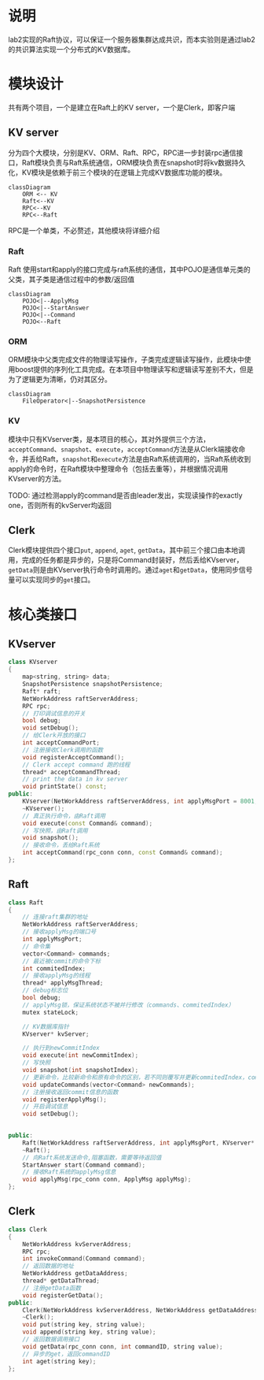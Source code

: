 # 说明
lab2实现的Raft协议，可以保证一个服务器集群达成共识，而本实验则是通过lab2的共识算法实现一个分布式的KV数据库。
# 模块设计
共有两个项目，一个是建立在Raft上的KV server，一个是Clerk，即客户端
## KV server
分为四个大模块，分别是KV、ORM、Raft、RPC，RPC进一步封装rpc通信接口，Raft模块负责与Raft系统通信，ORM模块负责在snapshot时将kv数据持久化，KV模块是依赖于前三个模块的在逻辑上完成KV数据库功能的模块。
```mermaid
classDiagram
    ORM <-- KV
    Raft<--KV
    RPC<--KV
    RPC<--Raft
```
RPC是一个单类，不必赘述，其他模块将详细介绍
### Raft
Raft 使用start和apply的接口完成与raft系统的通信，其中POJO是通信单元类的父类，其子类是通信过程中的参数/返回值
```mermaid
classDiagram
    POJO<|--ApplyMsg
    POJO<|--StartAnswer
    POJO<|--Command
    POJO<--Raft
```
### ORM
ORM模块中父类完成文件的物理读写操作，子类完成逻辑读写操作，此模块中使用boost提供的序列化工具完成。在本项目中物理读写和逻辑读写差别不大，但是为了逻辑更为清晰，仍对其区分。
```mermaid
classDiagram
    FileOperator<|--SnapshotPersistence
```
### KV
模块中只有KVserver类，是本项目的核心，其对外提供三个方法，`acceptCommand`、`snapshot`、`execute`，`acceptCommand`方法是从Clerk端接收命令，并丢给Raft，`snapshot`和`execute`方法是由Raft系统调用的，当Raft系统收到apply的命令时，在Raft模块中整理命令（包括去重等），并根据情况调用KVserver的方法。

TODO:
通过检测apply的command是否由leader发出，实现读操作的exactly one，否则所有的kvServer均返回
## Clerk
Clerk模块提供四个接口`put`, `append`, `aget`, `getData`，其中前三个接口由本地调用，完成的任务都是异步的，只是将Command封装好，然后丢给KVserver，`getData`则是由KVserver执行命令时调用的。通过`aget`和`getData`，使用同步信号量可以实现同步的`get`接口。

# 核心类接口
## KVserver
```c++
class KVserver
{
	map<string, string> data;
	SnapshotPersistence snapshotPersistence;
	Raft* raft;
	NetWorkAddress raftServerAddress;
	RPC rpc;
	// 打印调试信息的开关
	bool debug;
	void setDebug();
	// 给Clerk开放的接口
	int acceptCommandPort;
	// 注册接收Clerk调用的函数
	void registerAcceptCommand();
	// Clerk accept command 跑的线程
	thread* acceptCommandThread;
	// print the data in kv server
	void printState() const;
public:
	KVserver(NetWorkAddress raftServerAddress, int applyMsgPort = 8001, int acceptCommandPort = 8011, string snapshotFilePath = "snapshot.data");
	~KVserver();
	// 真正执行命令，由Raft调用
	void execute(const Command& command);
	// 写快照，由Raft调用
	void snapshot();
	// 接收命令，丢给Raft系统
	int acceptCommand(rpc_conn conn, const Command& command);
};
```
## Raft
```c++
class Raft
{
	// 连接raft集群的地址
	NetWorkAddress raftServerAddress;
	// 接收applyMsg的端口号
	int applyMsgPort;
	// 命令集
	vector<Command> commands;
	// 最近被commit的命令下标
	int commitedIndex;
	// 接收applyMsg的线程
	thread* applyMsgThread;
	// debug标志位
	bool debug;
	// applyMsg锁，保证系统状态不被并行修改（commands、commitedIndex）
	mutex stateLock;

	// KV数据库指针
	KVserver* kvServer;

	// 执行到newCommitIndex
	void execute(int newCommitIndex);
	// 写快照
	void snapshot(int snapshotIndex);
	// 更新命令，比较新命令和原有命令的区别，若不同则覆写并更新commitedIndex，commitedIndex = min(commitedIndex, the first index is different from new commands)
	void updateCommands(vector<Command> newCommands);
	// 注册接收返回commit信息的函数
	void registerApplyMsg();
	// 开启调试信息
	void setDebug();

	
public:
	Raft(NetWorkAddress raftServerAddress, int applyMsgPort, KVserver* kvServer);
	~Raft();
	// 向Raft系统发送命令,阻塞函数，需要等待返回值
	StartAnswer start(Command command);
	// 接收Raft系统的applyMsg信息
	void applyMsg(rpc_conn conn, ApplyMsg applyMsg);
};
```
## Clerk
```c++
class Clerk
{
	NetWorkAddress kvServerAddress;
	RPC rpc;
	int invokeCommand(Command command);
	// 返回数据的地址
	NetWorkAddress getDataAddress;
	thread* getDataThread;
	// 注册getData函数
	void registerGetData();
public:
	Clerk(NetWorkAddress kvServerAddress, NetWorkAddress getDataAddress);
	~Clerk();
	void put(string key, string value);
	void append(string key, string value);
	// 返回数据调用接口
	void getData(rpc_conn conn, int commandID, string value);
	// 异步的get，返回commandID
	int aget(string key);
};
```